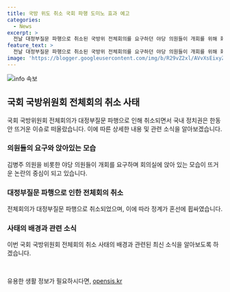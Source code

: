 ```yaml
---
title: 국방 위도 취소 국회 파행 도미노 효과 예고
categories:
  - News
excerpt: >
  전날 대정부질문 파행으로 취소된 국방위 전체회의를 요구하던 야당 의원들이 개회를 위해 회의실에 앉아있는 모습.
feature_text: >
  전날 대정부질문 파행으로 취소된 국방위 전체회의를 요구하던 야당 의원들이 개회를 위해 회의실에 앉아있는 모습.
image: 'https://blogger.googleusercontent.com/img/b/R29vZ2xl/AVvXsEixyZcFfHzMRdzZMjFBmAUKJYCLCGyLL1o632UiGVXcaFdKo_bkvkuCioo0uUKlGfBVcT3P84aROyZIXSBEx3Aw5nCQ3pTgDom1WDC4m8eifvWiAmWEEVb4x6G_l8C0QH225ldMjyaFvpxGEBGNO37VmDTDMHGhJPq73UglMfDca1-0aw/s1600/blogspot.png'
---
```


<p><img src="https://blogger.googleusercontent.com/img/b/R29vZ2xl/AVvXsEixyZcFfHzMRdzZMjFBmAUKJYCLCGyLL1o632UiGVXcaFdKo_bkvkuCioo0uUKlGfBVcT3P84aROyZIXSBEx3Aw5nCQ3pTgDom1WDC4m8eifvWiAmWEEVb4x6G_l8C0QH225ldMjyaFvpxGEBGNO37VmDTDMHGhJPq73UglMfDca1-0aw/s1600/blogspot.png" alt="info 속보" /></p>

<h2 data-ke-size="size26">국회 국방위원회 전체회의 취소 사태</h2>

<p data-ke-size="size16">국회 국방위원회 전체회의가 대정부질문 파행으로 인해 취소되면서 국내 정치권은 한동안 뜨거운 이슈로 떠올랐습니다. 이에 따른 상세한 내용 및 관련 소식을 알아보겠습니다.</p>

<h3>의원들의 요구와 앉아있는 모습</h3>

<p data-ke-size="size16">김병주 의원을 비롯한 야당 의원들이 개회를 요구하며 회의실에 앉아 있는 모습이 뜨거운 논란의 중심이 되고 있습니다.</p>

<h3>대정부질문 파행으로 인한 전체회의 취소</h3>

<p data-ke-size="size16">전체회의가 대정부질문 파행으로 취소되었으며, 이에 따라 정계가 혼선에 휩싸였습니다.</p>

<h3>사태의 배경과 관련 소식</h3>

<p data-ke-size="size16">이번 국회 국방위원회 전체회의 취소 사태의 배경과 관련된 최신 소식을 알아보도록 하겠습니다.</p>

<p data-ke-size="size16">&nbsp;</p>
유용한 생활 정보가 필요하시다면, <a href="https://opensis.kr" rel="dofollow">opensis.kr</a>


